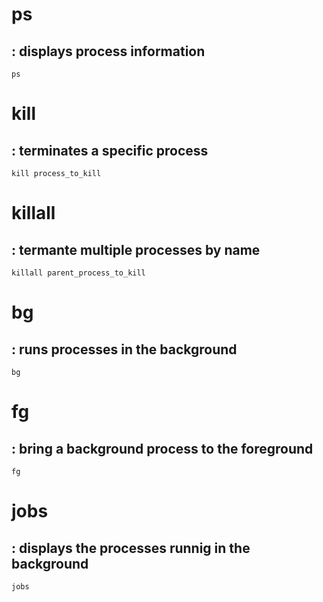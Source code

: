 # ps
## : displays process information
    ps
# kill 
## : terminates a specific process
    kill process_to_kill
    
# killall 
## : termante multiple processes by name 
    killall parent_process_to_kill
    
# bg 
## : runs processes in the background
    bg

# fg
## : bring a background process to the foreground
    fg

# jobs 
## : displays the processes runnig in the background
    jobs
    
